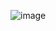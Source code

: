 ![image](https://github.com/bun-beos/Unscramble/assets/104263152/999ef7b8-20b1-41a6-8d9a-4dabf3a3fd28)
